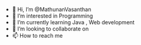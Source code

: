 - 👋 Hi, I’m @MathunanVasanthan
- 👀 I’m interested in Programming
- 🌱 I’m currently learning Java , Web development
- 💞️ I’m looking to collaborate on 
- 📫 How to reach me 

<!---
MathunanVasanthan/MathunanVasanthan is a ✨ special ✨ repository because its `README.md` (this file) appears on your GitHub profile.
You can click the Preview link to take a look at your changes.
--->
